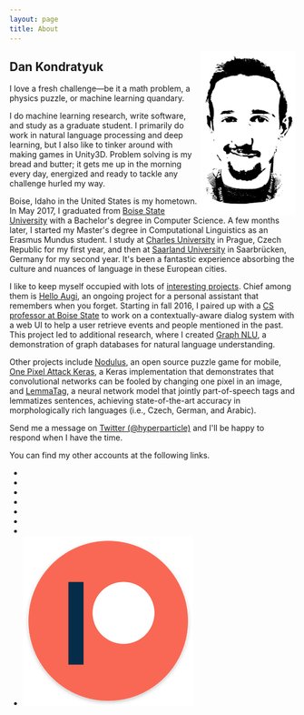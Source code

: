 ```yaml
---
layout: page
title: About
---
```


<img src="/public/img/dan-stencil-portrait.png" style="max-height:18rem;float:right;" alt="Dan's Portrait">

## Dan Kondratyuk

<p class="message">
  I love a fresh challenge—be it a math problem, a physics puzzle, or machine learning quandary.
</p>

I do machine learning research, write software, and study as a graduate student. I primarily do work in natural language processing and deep learning, but I also like to tinker around with making games in Unity3D. Problem solving is my bread and butter; it gets me up in the morning every day, energized and ready to tackle any challenge hurled my way.

Boise, Idaho in the United States is my hometown. In May 2017, I graduated from [Boise State University](https://www.boisestate.edu/) with a Bachelor's degree in Computer Science. A few months later, I started my Master's degree in Computational Linguistics as an Erasmus Mundus student. I study at [Charles University](http://ufal.mff.cuni.cz/home-page) in Prague, Czech Republic for my first year, and then at [Saarland University](https://www.uni-saarland.de/en/master/study-programmes/lang-lit/lst/description.html) in Saarbrücken, Germany for my second year. It's been a fantastic experience absorbing the culture and nuances of language in these European cities.

I like to keep myself occupied with lots of [interesting projects](/projects/). Chief among them is [Hello Augi](https://helloaugi.com/), an ongoing project for a personal assistant that remembers when you forget. Starting in fall 2016, I paired up with a [CS professor at Boise State](https://www.caseyreddkennington.com/) to work on a contextually-aware dialog system with a web UI to help a user retrieve events and people mentioned in the past. This project led to additional research, where I created [Graph NLU](https://github.com/Hyperparticle/graph-nlu), a demonstration of graph databases for natural language understanding.

Other projects include [Nodulus](/nodulus/), an open source puzzle game for mobile, [One Pixel Attack Keras](https://github.com/Hyperparticle/one-pixel-attack-keras), a Keras implementation that demonstrates that convolutional networks can be fooled by changing one pixel in an image, and [LemmaTag](https://github.com/Hyperparticle/LemmaTag), a neural network model that jointly part-of-speech tags and lemmatizes sentences, achieving state-of-the-art accuracy in morphologically rich languages (i.e., Czech, German, and Arabic).

Send me a message on [Twitter (@hyperparticle)](https://twitter.com/hyperparticle) and I'll be happy to respond when I have the time.

You can find my other accounts at the following links.

<ul class="social-icons">
  <li><a href="https://www.linkedin.com/in/dankondratyuk"><i class="fa fa-linkedin"></i></a></li>
  <li><a href="https://github.com/hyperparticle"><i class="fa fa-github"></i></a></li>
  <li><a href="https://twitter.com/hyperparticle"><i class="fa fa-twitter"></i></a></li>
  <li><a href="https://www.youtube.com/channel/UCd_9cwA6OBEL_f2NN1z0LLQ"><i class="fa fa-youtube-play"></i></a></li>
  <li><a href="https://medium.com/@hyperparticle"><i class="fa fa-medium"></i></a></li>
  <li><a href="https://reddit.com/u/hyperparticles"><i class="fa fa-reddit-alien"></i></a></li>
  <li><a href="https://soundcloud.com/hyperparticle"><i class="fa fa-soundcloud"></i></a></li>
  <li><a href="https://www.patreon.com/hyperparticle"><img class="icon-small" src="/public/img/patreon.png" alt="Patreon logo"></a></li>
</ul>
